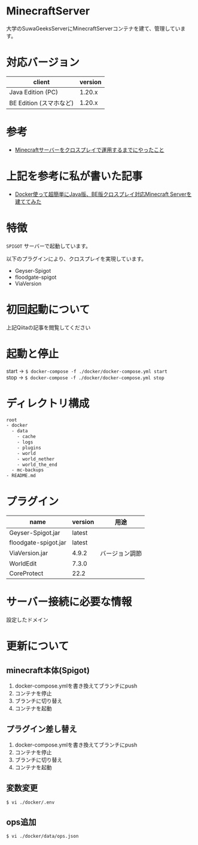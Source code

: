 # MinecraftServer
大学のSuwaGeeksServerにMinecraftServerコンテナを建て、管理しています。

# 対応バージョン

| client | version |
|-|-|
| Java Edition (PC) | 1.20.x |
| BE Edition (スマホなど) | 1.20.x |

# 参考
- [Minecraftサーバーをクロスプレイで運用するまでにやったこと](https://qiita.com/mabubu0203/items/59a78b689740b42549c0)

# 上記を参考に私が書いた記事
- [Docker使って超簡単にJava版、BE版クロスプレイ対応Minecraft Serverを建ててみた](https://qiita.com/Kento210/items/cf9204ef695a9bf8f3b2)

# 特徴
`SPIGOT` サーバーで起動しています。

以下のプラグインにより、クロスプレイを実現しています。
- Geyser-Spigot
- floodgate-spigot
- ViaVersion

# 初回起動について
上記Qiitaの記事を閲覧してください

# 起動と停止
start -> `$ docker-compose -f ./docker/docker-compose.yml start`  
stop -> `$ docker-compose -f ./docker/docker-compose.yml stop`  

# ディレクトリ構成

```bash
root
- docker
  - data
    - cache
    - logs
    - plugins
    - world
    - world_nether
    - world_the_end
  - mc-backups
- README.md
```

# プラグイン

| name                 | version           | 用途 |
|----------------------|-------------------|------|
| Geyser-Spigot.jar    | latest |      |
| floodgate-spigot.jar | latest |      |
| ViaVersion.jar       | 4.9.2  | バージョン調節 |
| WorldEdit       | 7.3.0  |  |
| CoreProtect       | 22.2  |  |

# サーバー接続に必要な情報

設定したドメイン

# 更新について

## minecraft本体(Spigot)

1. docker-compose.ymlを書き換えてブランチにpush
1. コンテナを停止
1. ブランチに切り替え
1. コンテナを起動

## プラグイン差し替え

1. docker-compose.ymlを書き換えてブランチにpush
1. コンテナを停止
1. ブランチに切り替え
1. コンテナを起動

## 変数変更

```
$ vi ./docker/.env
```

## ops追加

```
$ vi ./docker/data/ops.json
```
